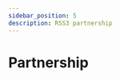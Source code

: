 ```yaml
---
sidebar_position: 5
description: RSS3 partnership
---
```


# Partnership

<!-- TODO: add from https://rss3.wiki/thanks.html -->